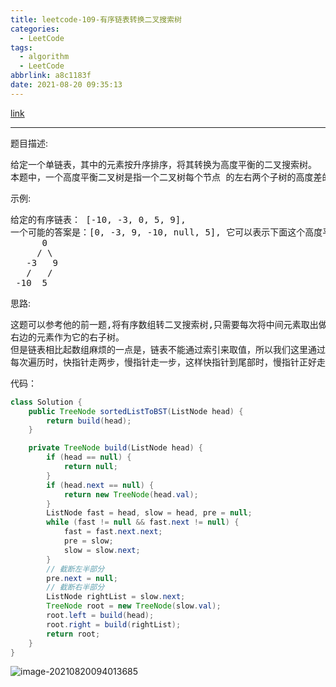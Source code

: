 ```yaml
---
title: leetcode-109-有序链表转换二叉搜索树
categories:
  - LeetCode
tags:
  - algorithm
  - LeetCode
abbrlink: a8c1183f
date: 2021-08-20 09:35:13
---
```


[link](https://leetcode-cn.com/problems/convert-sorted-list-to-binary-search-tree/)

<hr/>

题目描述:

<pre>
给定一个单链表，其中的元素按升序排序，将其转换为高度平衡的二叉搜索树。
本题中，一个高度平衡二叉树是指一个二叉树每个节点 的左右两个子树的高度差的绝对值不超过 1。
</pre>

示例:

<pre>
给定的有序链表： [-10, -3, 0, 5, 9],
一个可能的答案是：[0, -3, 9, -10, null, 5], 它可以表示下面这个高度平衡二叉搜索树：
      0
     / \
   -3   9
   /   /
 -10  5
</pre>

思路:

<pre>
这题可以参考他的前一题,将有序数组转二叉搜索树,只需要每次将中间元素取出做根结点,左边的元素作为它的左子树
右边的元素作为它的右子树。
但是链表相比起数组麻烦的一点是，链表不能通过索引来取值，所以我们这里通过双指针的方式取中间节点。
每次遍历时，快指针走两步，慢指针走一步，这样快指针到尾部时，慢指针正好走到一半的位置。
</pre>

代码：

```java
class Solution {
    public TreeNode sortedListToBST(ListNode head) {
        return build(head);
    }

    private TreeNode build(ListNode head) {
        if (head == null) {
            return null;
        }
        if (head.next == null) {
            return new TreeNode(head.val);
        }
        ListNode fast = head, slow = head, pre = null;
        while (fast != null && fast.next != null) {
            fast = fast.next.next;
            pre = slow;
            slow = slow.next;
        }
        // 截断左半部分
        pre.next = null;
        // 截断右半部分
        ListNode rightList = slow.next;
        TreeNode root = new TreeNode(slow.val);
        root.left = build(head);
        root.right = build(rightList);
        return root;
    }
}
```

![image-20210820094013685](https://gitee.com/cao_ziqiang/img/raw/master/20210820094013.png)

